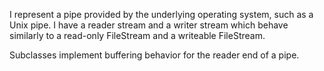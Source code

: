 I represent a pipe provided by the underlying operating system, such as a Unix pipe. I have a reader stream and a writer stream which behave similarly to a read-only FileStream and a writeable FileStream.

Subclasses implement buffering behavior for the reader end of a pipe.